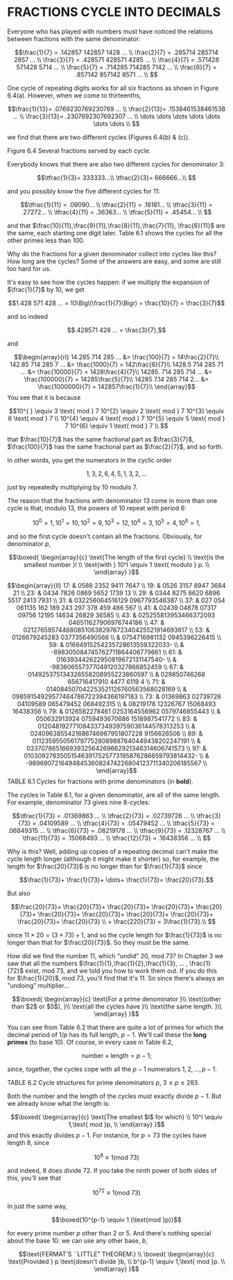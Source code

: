 # FRACTIONS CYCLE INTO DECIMALS

Everyone who has played with numbers must have noticed the relations
between fractions with the same denominator:

$$\frac{1}{7} = .142857 142857 1428 ... \\
\frac{2}{7} = .285714 285714 2857 ... \\
\frac{3}{7} = .428571 428571 4285 ... \\
\frac{4}{7} = .571428 571428 5714 ... \\
\frac{5}{7} = .714285 714285 7142 ... \\
\frac{6}{7} = .857142 857142 8571 ... \\
$$

One cycle of repeating digits works for all six fractions as shown in
Figure 6.4(a). However, when we come to thirteenths,

$$\frac{1}{13}= .0769230769230769 ... \\
\frac{2}{13}= .1538461538461538 ... \\
\frac{3}{13}= .2307692307692307 ... \\
\dots \dots \dots \dots \dots \dots \dots \\
$$

we find that there are two different cycles (Figures 6.4(b) & (c)).

Figure 6.4 Several fractions served by each cycle.

Everybody knows that there are also two different cycles for denominator
$3$:

$$\tfrac{1}{3}= 333333...\\
\tfrac{2}{3}= 666666...\\
$$

and you possibly know the five different cycles for 11:

$$\tfrac{1}{11} = .09090... \\
\tfrac{2}{11} = .18181... \\
\tfrac{3}{11} = .27272... \\
\tfrac{4}{11} = .36363... \\
\tfrac{5}{11} = .45454... \\
$$

and that
$\frac{10}{11},\frac{9}{11},\frac{8}{11},\frac{7}{11}, \frac{6}{11}$ are
the same, each starting one digit later. Table 6.1 shows the cycles for
all the other primes less than $100$.

Why do the fractions for a given denominator collect into cycles like
this? How long are the cycles? Some of the answers are easy, and some
are still too hard for us.

It's easy to see how the cycles happen: if we multiply the expansion of
$\frac{1}{7}$ by $10$, we get

$$1.428 571 428 ... = 10\Bigl(\frac{1}{7}\Bigr) = \frac{10}{7} =  \frac{3}{7}$$

and so indeed

$$.428571 428 ... = \frac{3}{7},$$

and

$$\begin{array}{rl}
        14.285 714 285 ... &=  \frac{100}{7} = 14\frac{2}{7}\\
        142.85 714 285 7 ... &=  \frac{1000}{7} = 142\frac{6}{7}\\
        1428.5 714 285 71 ... &=  \frac{10000}{7} = 1428\frac{4}{7}\\
        14285. 714 285 714 ... &=  \frac{100000}{7} = 14285\frac{5}{7}\\
        14285 7.14 285 714 2... &=  \frac{1000000}{7} = 142857\frac{1}{7}\\
    \end{array}$$ You see that it is because

$$10^{ } \equiv 3  \text{ mod } 7 
    10^{2} \equiv 2  \text{ mod } 7 
    10^{3} \equiv 6  \text{ mod } 7 \\
    10^{4} \equiv 4  \text{ mod } 7 
    10^{5} \equiv 5  \text{ mod } 7 
    10^{6} \equiv 1  \text{ mod } 7 \\
$$

that $\frac{10}{7}$ has the same fractional part as $\frac{3}{7}$,
$\frac{100}{7}$ has the same fractional part as $\frac{2}{7}$, and so
forth.

In other words, you get the numerators in the cyclic order

$$1, 3, 2, 6, 4, 5, 1,3, 2,...$$

just by repeatedly multiplying by $10$ modulo $7$.

The reason that the fractions with denominator $13$ come in more than
one cycle is that, modulo $13$, the powers of $10$ repeat with period
$6$:

$$10^{0} = 1,
10^{1} = 10,
10^{2} = 9,
10^{3} = 12,
10^{4} = 3,
10^{5} = 4,
10^{6} = 1,$$

and so the first cycle doesn't contain all the fractions. Obviously, for
denominator $p$,

$$\boxed{
    \begin{array}{c}
        \text{The length of the first cycle} \\
        \text{is the smallest number }l \\
        \text{with } 10^l \equiv  1 \text{ modulo } p. \\
    \end{array}
}$$

$$\begin{array}{ll}
17: & 0588 2352 9411 7647      \\
19: & 0526 3157 8947 3684 21    \\
23: & 0434 7826 0869 5652 1739 13    \\
29: & 0344 8275 8620 6896 5517 2413 7931      \\
31: & 032256064516129 0967793546387     \\
37: & 027 054 061135 162 189 243 297 378 459 486 567    \\
41: & 02439 04878 07317 09756 12195 14634 26829 36585       \\
43: & 025255813953466372093 046511627906976744186       \\
47: & 0212765957446808510638297672340425521914693617    \\
53: & 0126679245283 0377356490566       \\
    & 0754716981132 0945396226415       \\
59: & 01694915254235728613559322033-    \\
    & -898305084745762711864406779661       \\
61: & 016393442622950819672131147540-       \\
    & -983606557377049120327866852459       \\
67: & 014925375134326558208955223860597     \\
    & 029850746268 656716417910 4477 6119 4    \\
71: & 014084507042253521126760563568028169      \\
    & 09859154929577464786722394366197183       \\
73: & 01369863 02739726 04109589 065479452 068492315    \\
    & 08219178 12326767 15068493 16438356       \\
79: & 0126582278461 0253164556962 0579746855443     \\
    & 050632913924 0759493670686 1518987541772      \\
83: & 01204819277108433734939759036144578313253     \\
    & 0240963855421686746987951807228 9156626506    \\
89: & 01123595505617977528089887640449438202247191      \\
    & 03370786516693932564269662921346314606741573      \\
97: & 010309278350515463917525773195876286659793814432-     \\
    & -989690721649484536082474226804123711340206185567     \\    
\end{array}$$ TABLE 6.1 Cycles for fractions with prime denominators (in
**bold**).

The cycles in Table 6.1, for a given denominator, are all of the same
length. For example, denominator $73$ gives nine $8$-cycles:

$$\tfrac{1}{73} = .01369863 ... \\
\tfrac{2}{73} = .02739726 ... \\
\tfrac{3}{73} = .04109589 ... \\
\tfrac{4}{73} = .05479452 ... \\
\tfrac{5}{73} = .06849315 ... \\
\tfrac{6}{73} = .08219178 ... \\
\tfrac{9}{73} = .12328767 ... \\
\tfrac{11}{73} = .15068493 ... \\
\tfrac{12}{73} = .16438356 ... \\
$$

Why is this? Well, adding up copies of a repeating decimal can't make
the cycle length longer (although it might make it shorter) so, for
example, the length for $\frac{20}{73}$ is no longer than for
$\frac{1}{73}$ since

$$\frac{1}{73}+
    \frac{1}{73}+
    \dots+
    \frac{1}{73}=
    \frac{20}{73}.$$

But also

$$\frac{20}{73}+ \frac{20}{73}+ \frac{20}{73}+ \frac{20}{73}+ \frac{20}{73}+
    \frac{20}{73}+ \frac{20}{73}+ \frac{20}{73}+ \frac{20}{73}+ \frac{20}{73}+
    \frac{20}{73} \\
    =
    \frac{220}{73} =  3\frac{1}{73}.\\
$$

since $11\times 20 = (3\times 73) + 1$, and so the cycle length for
$\frac{1}{73}$ is no longer than that for $\frac{20}{73}$. So they must
be the same.

How did we find the number $11$, which \"undid\" $20$, mod $73$? In
Chapter 3 we saw that all the numbers
$\frac{1}{1},\frac{1}{2},\frac{1}{3}, ... , \frac{1}{72}$ exist, mod
$73$, and we told you how to work them out. If you do this for
$\frac{1}{20}$, mod $73$, you'll find that it's $11$. So since there's
always an "undoing" multiplier...

$$\boxed{
        \begin{array}{c}
            \text{For a prime denominator }\\
            \text{(other than $2$ or $5$), }\\
            \text{all the cycles have }\\
            \text{the same length. }\\
        \end{array}
    }$$

You can see from Table 6.2 that there are quite a lot of primes for
which the decimal period of $1/p$ has its full length, $p-1$. We'll call
these the **long primes** (to base $10$). Of course, in every case in
Table 6.2,

$$\text{number} \times \text{length} = p-1;$$

since, together, the cycles cope with all the $p-1$ numerators
$1, 2,...,p-1$.

TABLE 6.2 Cycle structures for prime denominators $p$,
$3\leq p \leq 283$.

Both the number and the length of the cycles must exactly divide
$p - 1$. But we already know what the length is:

$$\boxed{
    \begin{array}{c}
        \text{The smallest $l$ for which} \\
        10^l \equiv 1,\text{ mod }p, \\
    \end{array}
}$$ and this exactly divides $p-1$. For instance, for $p = 73$ the
cycles have length $8$, since

$$10^8 \equiv 1 (\text{mod }73)$$

and indeed, $8$ does divide $72$. If you take the ninth power of both
sides of this, you'll see that

$$10^{72} \equiv 1 (\text{mod }73)$$

In just the same way,

$$\boxed{10^{p-1} \equiv 1 (\text{mod }p)}$$

for every prime number $p$ other than $2$ or $5$. And there's nothing
special about the base $10$: we can use any other base, $b$,

$$\text{FERMAT'S ``LITTLE" THEOREM:} \\
\boxed{
    \begin{array}{c}
        \text{Provided } p \text{doesn't divide }b, \\
        b^{p-1} \equiv 1,\text{ mod }p. \\
    \end{array}
}$$
